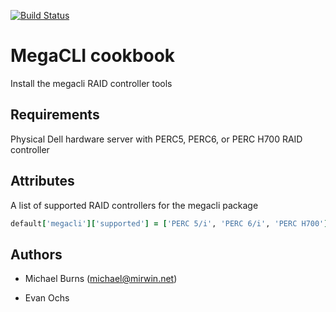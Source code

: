 [![Build Status](https://travis-ci.org/mmi-cookbooks/cookbook-megacli.svg)](https://travis-ci.org/mmi-cookbooks/cookbook-megacli)

# MegaCLI cookbook

Install the megacli RAID controller tools

## Requirements

Physical Dell hardware server with PERC5, PERC6, or PERC H700 RAID controller

## Attributes

A list of supported RAID controllers for the megacli package

```ruby
default['megacli']['supported'] = ['PERC 5/i', 'PERC 6/i', 'PERC H700']
```

## Authors

* Michael Burns (<michael@mirwin.net>)

* Evan Ochs